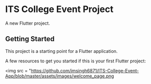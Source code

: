 # ITS College Event Project

A new Flutter project.

## Getting Started

This project is a starting point for a Flutter application.

A few resources to get you started if this is your first Flutter project:

<img src = "https://github.com/jmsingh6871/ITS-College-Event-App/blob/master/assets/images/welcome_page.png
